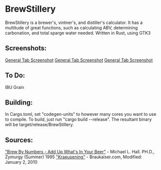 # BrewStillery
BrewStillery is a brewer's, vintner's, and distiller's calculator. It has a multitude of great functions, such as calculating ABV, determining carbonation, and total sparge water needed.
Written in Rust, using GTK3


## Screenshots:
[General Tab Screenshot](screenshots/BrewStilleryGeneralTab.png)
[General Tab Screenshot](screenshots/BrewStilleryBeerTab.png)
[General Tab Screenshot](screenshots/BrewStilleryChampagneTab.png)


## To Do:
  IBU
  Grain


## Building:
  In Cargo.toml, set "codegen-units" to however many cores you want to use to compile.
  To build, just run "cargo build --release". The resultant binary will be target/release/BrewStillery.


## Sources:
  ["Brew By Numbers - Add Up What's In Your Beer"](https://www.homebrewersassociation.org/attachments/0000/2497/Math_in_Mash_SummerZym95.pdf) - Michael L. Hall. PH.D., Zymurgy (Summer) 1995
  ["Kraeusening"](http://www.braukaiser.com/wiki/index.php?title=Kraeusening) - Braukaiser.com, Modified: January 2, 2010